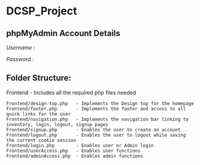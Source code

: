 # DCSP_Project

## phpMyAdmin Account Details
*Username* : 

*Password* : 

## Folder Structure: 

Frontend - Includes all the required php files needed 

    Frontend/design-top.php   - Implements the Design top for the homepage
    Frontend/footer.php       - Implements the footer and access to all quick links for the user
    Frontend/navigation.php   - Implements the navigation bar linking to inventory, login, logout, signup pages
    Frontend/signup.php       - Enables the user to create an account
    Frontend/logout.php       - Enables the user to logout while saving the current cookie session
    Frontend/login.php        - Enables user or Admin login 
    Frontend/userAccess.php   - Enables user functions 
    Frontend/adminAccess.php  - Enables admin functions 
